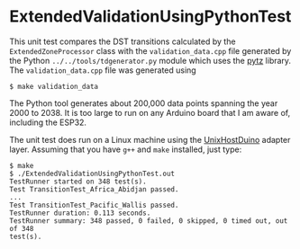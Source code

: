 # ExtendedValidationUsingPythonTest

This unit test compares the DST transitions calculated by the
`ExtendedZoneProcessor` class with the `validation_data.cpp` file generated by
the Python `../../tools/tdgenerator.py` module which uses the
[pytz](https://pypi.org/project/pytz/) library. The `validation_data.cpp` file
was generated using
```
$ make validation_data
```

The Python tool generates about 200,000 data points spanning the year 2000 to
2038. It is too large to run on any Arduino board that I am aware of, including
the ESP32.

The unit test does run on a Linux machine using the
[UnixHostDuino](https://github.com/bxparks/UnixHostDuino) adapter layer.
Assuming that you have `g++` and `make` installed, just type:

```
$ make
$ ./ExtendedValidationUsingPythonTest.out
TestRunner started on 348 test(s).
Test TransitionTest_Africa_Abidjan passed.
...
Test TransitionTest_Pacific_Wallis passed.
TestRunner duration: 0.113 seconds.
TestRunner summary: 348 passed, 0 failed, 0 skipped, 0 timed out, out of 348
test(s).
```

